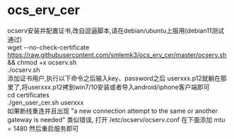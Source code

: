 # ocs_erv_cer
ocserv安装并配置证书,改自逗逼脚本,请在debian/ubuntu上服用(debian11测试通过)
<Br/>
wget --no-check-certificate https://raw.githubusercontent.com/smlemk3/ocs_erv_cer/master/ocserv.sh && chmod +x ocserv.sh
<Br/>
./ocserv.sh
<Br/>
添加证书用户,执行以下命令之后输入key、password之后 userxxx.p12就躺在那里了,将userxxx.p12拷到win7/10安装或者导入android/iphone客户端即可
<Br/>
cd certificates
<Br/>
./gen_user_cer.sh userxxx
<Br/>
如果断线重连并且出现 "a new connection attempt to the same or another gateway is needed" 类似错误, 打开 /etc/ocserv/ocserv.conf 在下面添加
mtu = 1480
然后重启服务即可
